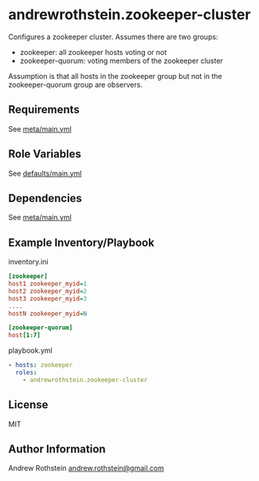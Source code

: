 andrewrothstein.zookeeper-cluster
=================================

Configures a zookeeper cluster. Assumes there are two groups:
* zookeeper: all zookeeper hosts voting or not
* zookeeper-quorum: voting members of the zookeeper cluster

Assumption is that all hosts in the zookeeper group but not in the zookeeper-quorum group are observers.

Requirements
------------

See [meta/main.yml](meta/main.yml)

Role Variables
--------------

See [defaults/main.yml](defaults/main.yml)

Dependencies
------------

See [meta/main.yml](meta/main.yml)

Example Inventory/Playbook
----------------

inventory.ini
```ini
[zookeeper]
host1 zookeeper_myid=1
host2 zookeeper_myid=2
host3 zookeeper_myid=3
....
hostN zookeeper_myid=N

[zookeeper-quorum]
host[1:7]
```

playbook.yml
```yml
- hosts: zookeeper
  roles:
    - andrewrothstein.zookeeper-cluster
```

License
-------

MIT

Author Information
------------------

Andrew Rothstein <andrew.rothstein@gmail.com>
